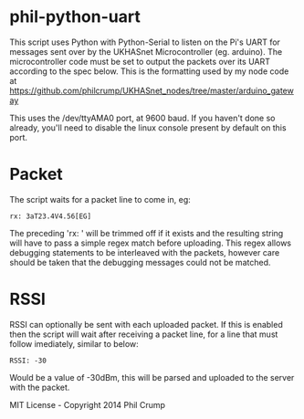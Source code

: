 phil-python-uart
==========

This script uses Python with Python-Serial to listen on the Pi's UART for messages sent over by the UKHASnet Microcontroller (eg. arduino). The microcontroller code must be set to output the packets over its UART according to the spec below. This is the formatting used by my node code at https://github.com/philcrump/UKHASnet_nodes/tree/master/arduino_gateway

This uses the /dev/ttyAMA0 port, at 9600 baud. If you haven't done so already, you'll need to disable the linux console present by default on this port.

Packet
======

The script waits for a packet line to come in, eg:

	rx: 3aT23.4V4.56[EG]

The preceding 'rx: ' will be trimmed off if it exists and the resulting string will have to pass a simple regex match before uploading. This regex allows debugging statements to be interleaved with the packets, however care should be taken that the debugging messages could not be matched.

RSSI
======

RSSI can optionally be sent with each uploaded packet. If this is enabled then the script will wait after receiving a packet line, for a line that must follow imediately, similar to below:

	RSSI: -30

Would be a value of -30dBm, this will be parsed and uploaded to the server with the packet.


MIT License - Copyright 2014 Phil Crump

